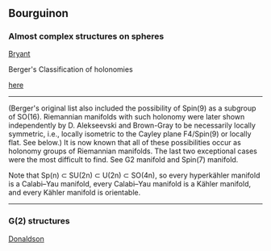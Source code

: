 #

## Bourguinon

### Almost complex structures on spheres

[Bryant](https://arxiv.org/abs/1405.3405)

Berger's Classification of holonomies

[here](https://en.wikipedia.org/wiki/Holonomy#The_Berger_classification)


---

(Berger's original list also included the possibility of Spin(9) as a subgroup of SO(16). Riemannian manifolds with such holonomy were later shown independently by D. Alekseevski and Brown-Gray to be necessarily locally symmetric, i.e., locally isometric to the Cayley plane F4/Spin(9) or locally flat. See below.) It is now known that all of these possibilities occur as holonomy groups of Riemannian manifolds. The last two exceptional cases were the most difficult to find. See G2 manifold and Spin(7) manifold.

Note that Sp(n) ⊂ SU(2n) ⊂ U(2n) ⊂ SO(4n), so every hyperkähler manifold is a Calabi–Yau manifold, every Calabi–Yau manifold is a Kähler manifold, and every Kähler manifold is orientable.

---

### G(2) structures

[Donaldson](https://arxiv.org/abs/1801.01806)
